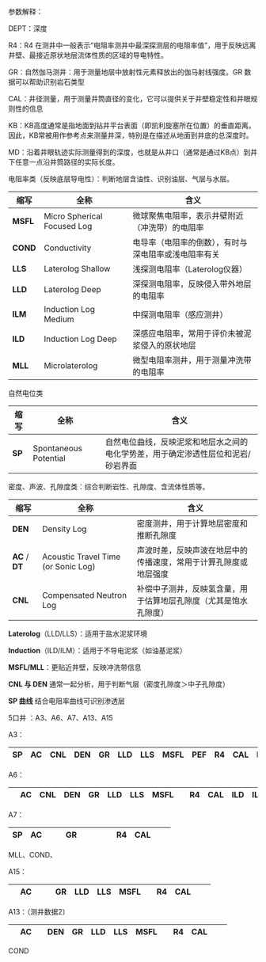 参数解释：

DEPT：深度

R4：R4 在测井中一般表示“电阻率测井中最深探测层的电阻率值”，用于反映远离井壁、最接近原状地层流体性质的区域的导电特性。

GR：自然伽马测井：用于测量地层中放射性元素释放出的伽马射线强度。GR 数据可以帮助识别岩石类型

CAL：井径测量，用于测量井筒直径的变化，它可以提供关于井壁稳定性和井眼规则性的信息



KB：KB高度通常是指地面到钻井平台表面（即凯利旋塞所在位置）的垂直距离。因此，KB常被用作参考点来测量井深，特别是在描述从地面到井底的总深度时。

MD：沿着井眼轨迹实际测量得到的深度，也就是从井口（通常是通过KB点）到井下任意一点沿井筒路径的实际长度。



电阻率类（反映底层导电性）：判断地层含油性、识别油层、气层与水层。

| 缩写     | 全称                        | 含义                                                 |
| -------- | --------------------------- | ---------------------------------------------------- |
| **MSFL** | Micro Spherical Focused Log | 微球聚焦电阻率，表示井壁附近（冲洗带）的电阻率       |
| **COND** | Conductivity                | 电导率（电阻率的倒数），有时与深电阻率或浅电阻率有关 |
| **LLS**  | Laterolog Shallow           | 浅探测电阻率（Laterolog仪器）                        |
| **LLD**  | Laterolog Deep              | 深探测电阻率，反映侵入带外地层的电阻率               |
| **ILM**  | Induction Log Medium        | 中探测电阻率（感应测井）                             |
| **ILD**  | Induction Log Deep          | 深感应电阻率，常用于评价未被泥浆侵入的原状地层       |
| **MLL**  | Microlaterolog              | 微型电阻率测井，用于测量冲洗带的电阻率               |



自然电位类

| 缩写   | 全称                  | 含义                                                         |
| ------ | --------------------- | ------------------------------------------------------------ |
| **SP** | Spontaneous Potential | 自然电位曲线，反映泥浆和地层水之间的电化学势差，用于确定渗透性层位和泥岩/砂岩界面 |



密度、声波、孔隙度类：综合判断岩性、孔隙度、含流体性质等。

| 缩写            | 全称                                | 含义                                                         |
| --------------- | ----------------------------------- | ------------------------------------------------------------ |
| **DEN**         | Density Log                         | 密度测井，用于计算地层密度和推断孔隙度                       |
| **AC** / **DT** | Acoustic Travel Time (or Sonic Log) | 声波时差，反映声波在地层中的传播速度，常用于计算孔隙度或地层强度 |
| **CNL**         | Compensated Neutron Log             | 补偿中子测井，反映氢含量，用于估算地层孔隙度（尤其是饱水孔隙度） |



**Laterolog**（LLD/LLS）：适用于盐水泥浆环境

**Induction**（ILD/ILM）：适用于不导电泥浆（如油基泥浆）

**MSFL/MLL**：更贴近井壁，反映冲洗带信息

**CNL 与 DEN** 通常一起分析，用于判断气层（密度孔隙度＞中子孔隙度）

**SP 曲线** 结合电阻率曲线可识别渗透层





5口井 ：A3、A6、A7、A13、A15

A3：

| SP   | AC   | CNL  | DEN  | GR   | LLD  | LLS  | MSFL | PEF  | R4   | CAL  | ILD  | ILM  |
| ---- | ---- | ---- | ---- | ---- | ---- | ---- | ---- | ---- | ---- | ---- | ---- | ---- |

A6：

|      | AC   | CNL  | DEN  | GR   | LLD  | LLS  | MSFL |      | R4   | CAL  | ILD  | ILM  |
| ---- | ---- | ---- | ---- | ---- | ---- | ---- | ---- | ---- | ---- | ---- | ---- | ---- |

A7：

| SP   | AC   |      |      | GR   |      |      |      |      | R4   | CAL  |      |      |
| ---- | ---- | ---- | ---- | ---- | ---- | ---- | ---- | ---- | ---- | ---- | ---- | ---- |

MLL、COND、

A15：

|      | AC   |      |      | GR   | LLD  | LLS  | MSFL |      | R4   | CAL  |      |      |
| ---- | ---- | ---- | ---- | ---- | ---- | ---- | ---- | ---- | ---- | ---- | ---- | ---- |

A13：（测井数据2）

|      | AC   |      | DEN  | GR   | LLD  | LLS  | MSFL |      | R4   | CAL  |      |      |
| ---- | ---- | ---- | ---- | ---- | ---- | ---- | ---- | ---- | ---- | ---- | ---- | ---- |

COND